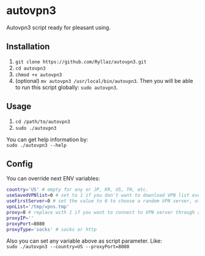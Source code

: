 # autovpn3
Autovpn3 script ready for pleasant using.

## Installation

1. `git clone https://github.com/Ryllaz/autovpn3.git`
2. `cd autovpn3`
3. `chmod +x autovpn3`
4. (optional) `mv autovpn3 /usr/local/bin/autovpn3`. Then you will be able to run this script globally: `sudo autovpn3`.

## Usage

1. `cd /path/to/autovpn3`
2. `sudo ./autovpn3`

You can get help information by:  
`sudo ./autovpn3 --help`

## Config

You can override next ENV variables:

```bash
country='US' # empty for any or JP, KR, US, TH, etc.
useSavedVPNlist=0 # set to 1 if you don't want to download VPN list every time you restart this script, otherwise set to 0
useFirstServer=0 # set the value to 0 to choose a random VPN server, otherwise set to 1 (maybe the first one has higher score)
vpnList='/tmp/vpns.tmp'
proxy=0 # replace with 1 if you want to connect to VPN server through a proxy
proxyIP=''
proxyPort=8080
proxyType='socks' # socks or http
```

Also you can set any variable above as script parameter. Like:  
`sudo ./autovpn3 --country=US --proxyPort=8080`

